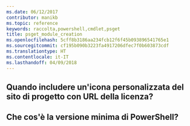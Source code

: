 ```yaml
---
ms.date: 06/12/2017
contributor: manikb
ms.topic: reference
keywords: raccolta,powershell,cmdlet,psget
title: psget_module_creation
ms.openlocfilehash: 5cff8b3186aa234fcb12f6f45b093896541765e1
ms.sourcegitcommit: cf195b090b3223fa4917206dfec7f0b603873cdf
ms.translationtype: HT
ms.contentlocale: it-IT
ms.lasthandoff: 04/09/2018
---
```

## <a name="when-to-include-a-project-site-license-url-custom-icon"></a>Quando includere un'icona personalizzata del sito di progetto con URL della licenza?


## <a name="what-is-minimum-powershell-version"></a>Che cos'è la versione minima di PowerShell?